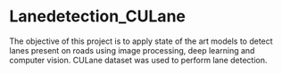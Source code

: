 # Lanedetection_CULane
The objective of this project is to apply state of the art models to detect lanes present on roads using image processing, deep learning and computer vision.
CULane dataset was used to perform lane detection.
